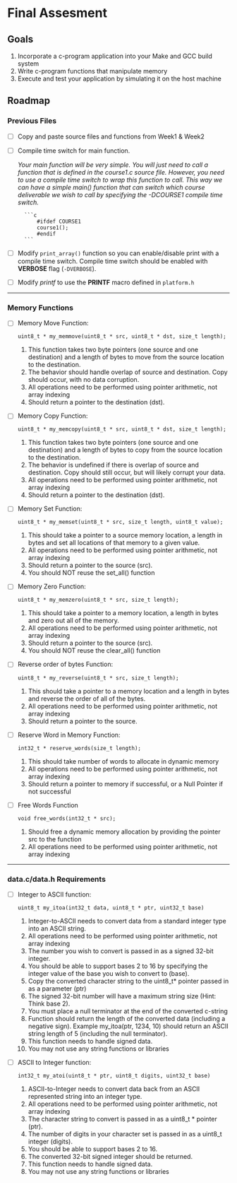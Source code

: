 # Final Assesment

## Goals
1. Incorporate a c-program application into your Make and GCC build system
1. Write c-program functions that manipulate memory
1. Execute and test your application by simulating it on the host machine

## Roadmap
### Previous Files

- [ ] Copy and paste source files and functions from Week1 & Week2
- [ ] Compile time switch for main function.  

    *Your main function will be very simple. You will just need to call a function that is defined in the course1.c source file. However, you need to use a compile time switch to wrap this function to call. This way we can have a simple main() function that can switch which course deliverable we wish to call by specifying the -DCOURSE1 compile time switch.*

        ```c
            #ifdef COURSE1
            course1();
            #endif
        ```

- [ ] Modify `print_array()` function so you can enable/disable print with a compile time switch.  Compile time switch should be enabled with **VERBOSE** flag  (`-DVERBOSE`).
- [ ] Modify *printf* to use the **PRINTF** macro defined in `platform.h`

---
### Memory Functions
- [ ] Memory Move Function:
    ```
    uint8_t * my_memmove(uint8_t * src, uint8_t * dst, size_t length);
    ```

    1. This function takes two byte pointers (one source and one destination) and a length of bytes to move from the source location to the destination.
    2. The behavior should handle overlap of source and destination. Copy should occur, with no data corruption.
    3. All operations need to be performed using pointer arithmetic, not array indexing
    4. Should return a pointer to the destination (dst).

- [ ] Memory Copy Function:
    ```
    uint8_t * my_memcopy(uint8_t * src, uint8_t * dst, size_t length);
    ```

    1. This function takes two byte pointers (one source and one destination) and a length of bytes to copy from the source location to the destination.
    2. The behavior is undefined if there is overlap of source and destination. Copy should still occur, but will likely corrupt your data.
    3. All operations need to be performed using pointer arithmetic, not array indexing
    4. Should return a pointer to the destination (dst).

- [ ] Memory Set Function:
    ```
    uint8_t * my_memset(uint8_t * src, size_t length, uint8_t value);
    ```
    1. This should take a pointer to a source memory location, a length in bytes and set all locations of that memory to a given value.
    2. All operations need to be performed using pointer arithmetic, not array indexing
    3. Should return a pointer to the source (src).
    4. You should NOT reuse the set_all() function

- [ ] Memory Zero Function:
    ```
    uint8_t * my_memzero(uint8_t * src, size_t length);
    ```
    1. This should take a pointer to a memory location, a length in bytes and zero out all of the memory.
    2. All operations need to be performed using pointer arithmetic, not array indexing
    3. Should return a pointer to the source (src).
    4. You should NOT reuse the clear_all() function

- [ ] Reverse order of bytes Function:
    ```
    uint8_t * my_reverse(uint8_t * src, size_t length);
    ```
    1. This should take a pointer to a memory location and a length in bytes and reverse the order of all of the bytes.
    2. All operations need to be performed using pointer arithmetic, not array indexing
    3. Should return a pointer to the source.

- [ ] Reserve Word in Memory Function:
    ```
    int32_t * reserve_words(size_t length);
    ```
    1. This should take number of words to allocate in dynamic memory
    2. All operations need to be performed using pointer arithmetic, not array indexing
    3. Should return a pointer to memory if successful, or a Null Pointer if not successful

- [ ] Free Words Function
    ```
    void free_words(int32_t * src);
    ```
    1. Should free a dynamic memory allocation by providing the pointer src to the function
    2. All operations need to be performed using pointer arithmetic, not array indexing

---
### data.c/data.h Requirements

- [ ] Integer to ASCII function:
    ```
    uint8_t my_itoa(int32_t data, uint8_t * ptr, uint32_t base)
    ```
  1. Integer-to-ASCII needs to convert data from a standard integer type into an ASCII string.
  2. All operations need to be performed using pointer arithmetic, not array indexing
  3. The number you wish to convert is passed in as a signed 32-bit integer.
  4. You should be able to support bases 2 to 16 by specifying the integer value of the base you wish to convert to (base).
  5. Copy the converted character string to the uint8_t* pointer passed in as a parameter (ptr)
  6. The signed 32-bit number will have a maximum string size (Hint: Think base 2).
  7. You must place a null terminator at the end of the converted c-string
  8. Function should return the length of the converted data (including a negative sign). Example my_itoa(ptr, 1234, 10) should return an ASCII string length of 5 (including the null terminator).
  9. This function needs to handle signed data.
  10. You may not use any string functions or libraries

- [ ] ASCII to Integer function:
    ```
    int32_t my_atoi(uint8_t * ptr, uint8_t digits, uint32_t base)
    ```
  1. ASCII-to-Integer needs to convert data back from an ASCII represented string into an integer type.
   1. All operations need to be performed using pointer arithmetic, not array indexing
   2. The character string to convert is passed in as a uint8_t * pointer (ptr).
   3. The number of digits in your character set is passed in as a uint8_t integer (digits).
   4. You should be able to support bases 2 to 16.
   5. The converted 32-bit signed integer should be returned.
   6. This function needs to handle signed data.
   7. You may not use any string functions or libraries


